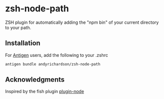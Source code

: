 # zsh-node-path
ZSH plugin for automatically adding the "npm bin" of your current directory to your path.


## Installation

For [Antigen](https://github.com/zsh-users/antigen) users, add the following to your .zshrc

```sh
antigen bundle andyrichardson/zsh-node-path
```

## Acknowledgments

Inspired by the fish plugin [plugin-node](https://github.com/oh-my-fish/plugin-node)

